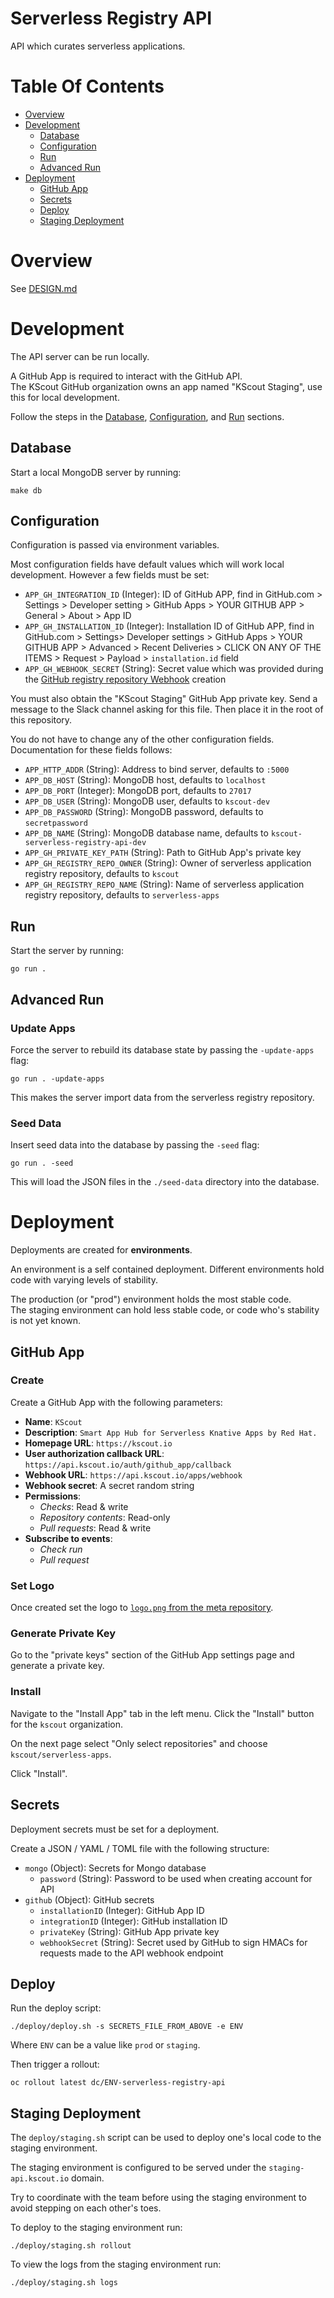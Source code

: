 # Serverless Registry API
API which curates serverless applications.

# Table Of Contents
- [Overview](#overview)
- [Development](#development)
  - [Database](#database)
  - [Configuration](#configuration)
  - [Run](#run)
  - [Advanced Run](#advanced-run)
- [Deployment](#deployment)
  - [GitHub App](#github-app)
  - [Secrets](#secrets)
  - [Deploy](#deploy)
  - [Staging Deployment](#staging-deployment)

# Overview
See [DESIGN.md](DESIGN.md)

# Development
The API server can be run locally.  

A GitHub App is required to interact with the GitHub API.  
The KScout GitHub organization owns an app named "KScout Staging", use this for 
local development.

Follow the steps in the [Database](#database), [Configuration](#configuration),
and [Run](#run) sections.

## Database
Start a local MongoDB server by running:

```
make db
```

## Configuration
Configuration is passed via environment variables.  

Most configuration fields have default values which will work local development.
However a few fields must be set:

- `APP_GH_INTEGRATION_ID` (Integer): ID of GitHub APP, find in
  GitHub.com > Settings > Developer setting > GitHub Apps > YOUR GITHUB APP >
  General > About > App ID
- `APP_GH_INSTALLATION_ID` (Integer): Installation ID of GitHub APP, find in
  GitHub.com > Settings> Developer settings > GitHub Apps > YOUR GITHUB APP >
  Advanced > Recent Deliveries > CLICK ON ANY OF THE ITEMS > Request > Payload >
  `installation.id` field
- `APP_GH_WEBHOOK_SECRET` (String): Secret value which was provided during the
  [GitHub registry repository Webhook](#webhook) creation
  
You must also obtain the "KScout Staging" GitHub App private key. Send a message
to the Slack channel asking for this file. Then place it in the root of 
this repository.

You do not have to change any of the other configuration fields. Documentation 
for these fields follows:

- `APP_HTTP_ADDR` (String): Address to bind server, defaults to `:5000`
- `APP_DB_HOST` (String): MongoDB host, defaults to `localhost`
- `APP_DB_PORT` (Integer): MongoDB port, defaults to `27017`
- `APP_DB_USER` (String): MongoDB user, defaults to `kscout-dev`
- `APP_DB_PASSWORD` (String): MongoDB password, defaults to `secretpassword`
- `APP_DB_NAME` (String): MongoDB database name, defaults
  to `kscout-serverless-registry-api-dev`
- `APP_GH_PRIVATE_KEY_PATH` (String): Path to GitHub App's private key
- `APP_GH_REGISTRY_REPO_OWNER` (String): Owner of serverless application
  registry repository, defaults to `kscout`
- `APP_GH_REGISTRY_REPO_NAME` (String): Name of serverless application
  registry repository, defaults to `serverless-apps`

## Run
Start the server by running:

```
go run .
```

## Advanced Run
### Update Apps
Force the server to rebuild its database state by passing the 
`-update-apps` flag:

```
go run . -update-apps
```

This makes the server import data from the serverless registry repository.

### Seed Data
Insert seed data into the database by passing the `-seed` flag:

```
go run . -seed
```

This will load the JSON files in the `./seed-data` directory into the database.

# Deployment
Deployments are created for **environments**.  

An environment is a self contained deployment. Different environments hold code 
with varying levels of stability.  

The production (or "prod") environment holds the most stable code.  
The staging environment can hold less stable code, or code who's stability is 
not yet known.

## GitHub App
### Create
Create a GitHub App with the following parameters:

- **Name**: `KScout`
- **Description**: `Smart App Hub for Serverless Knative Apps by Red Hat.`
- **Homepage URL**: `https://kscout.io`
- **User authorization callback URL**: `https://api.kscout.io/auth/github_app/callback`
- **Webhook URL**: `https://api.kscout.io/apps/webhook`
- **Webhook secret**: A secret random string
- **Permissions**:
  - *Checks*: Read & write
  - *Repository contents*: Read-only
  - *Pull requests*: Read & write
- **Subscribe to events**:
  - *Check run*
  - *Pull request*

### Set Logo
Once created set the logo to 
[`logo.png` from the meta repository](https://github.com/kscout/meta/blob/master/logo.png).

### Generate Private Key
Go to the "private keys" section of the GitHub App settings page and 
generate a private key.

### Install
Navigate to the "Install App" tab in the left menu. Click the "Install" button 
for the `kscout` organization.  

On the next page select "Only select repositories" and 
choose `kscout/serverless-apps`.

Click "Install".

## Secrets
Deployment secrets must be set for a deployment.  

Create a JSON / YAML / TOML file with the following structure:

- `mongo` (Object): Secrets for Mongo database
  - `password` (String): Password to be used when creating account for API
- `github` (Object): GitHub secrets
  - `installationID` (Integer): GitHub App ID
  - `integrationID` (Integer): GitHub installation ID
  - `privateKey` (String): GitHub App private key
  - `webhookSecret` (String): Secret used by GitHub to sign HMACs for requests
	made to the API webhook endpoint
  
## Deploy
Run the deploy script:

```
./deploy/deploy.sh -s SECRETS_FILE_FROM_ABOVE -e ENV
```

Where `ENV` can be a value like `prod` or `staging`.

Then trigger a rollout:

```
oc rollout latest dc/ENV-serverless-registry-api
```

## Staging Deployment
The `deploy/staging.sh` script can be used to deploy one's local code to the 
staging environment.  

The staging environment is configured to be served under the 
`staging-api.kscout.io` domain.  

Try to coordinate with the team before using the staging environment to avoid 
stepping on each other's toes.

To deploy to the staging environment run:

```
./deploy/staging.sh rollout
```

To view the logs from the staging environment run:

```
./deploy/staging.sh logs
```
